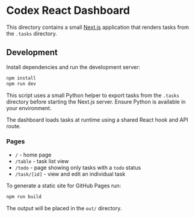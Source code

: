 # Codex React Dashboard

This directory contains a small [Next.js](https://nextjs.org/) application that renders tasks from the `.tasks` directory.

## Development

Install dependencies and run the development server:

```bash
npm install
npm run dev
```

This script uses a small Python helper to export tasks from the `.tasks`
directory before starting the Next.js server. Ensure Python is available in your
environment.

The dashboard loads tasks at runtime using a shared React hook and API route.

### Pages

- `/` - home page
- `/table` - task list view
- `/todo` - page showing only tasks with a `todo` status
- `/task/[id]` - view and edit an individual task

To generate a static site for GitHub Pages run:

```bash
npm run build
```

The output will be placed in the `out/` directory.
